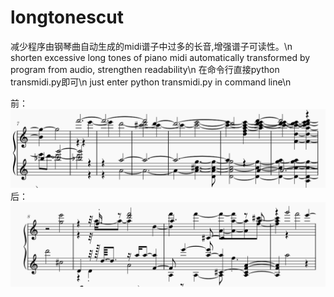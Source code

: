 # longtonescut
减少程序由钢琴曲自动生成的midi谱子中过多的长音,增强谱子可读性。\n
shorten excessive long tones of piano midi automatically transformed by program from audio, strengthen readability\n
在命令行直接python transmidi.py即可\n
just enter python transmidi.py in command line\n

前：
![Image text](https://github.com/worldstructure/longtonescut/blob/main/before.png)
后：
![Image text](https://github.com/worldstructure/longtonescut/blob/main/after.png)
